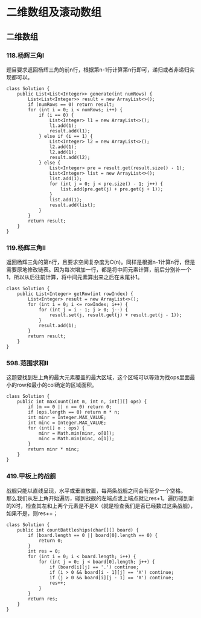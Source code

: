 # 二维数组及滚动数组
## 二维数组
### 118.杨辉三角I
题目要求返回杨辉三角的前n行，根据第n-1行计算第n行即可，递归或者非递归实现都可以。
```
class Solution {
    public List<List<Integer>> generate(int numRows) {
        List<List<Integer>> result = new ArrayList<>();
        if (numRows == 0) return result;
        for (int i = 0; i < numRows; i++) {
            if (i == 0) {
                List<Integer> l1 = new ArrayList<>();
                l1.add(1);
                result.add(l1);
            } else if (i == 1) {
                List<Integer> l2 = new ArrayList<>();
                l2.add(1);
                l2.add(1);
                result.add(l2);
            } else {
                List<Integer> pre = result.get(result.size() - 1);
                List<Integer> list = new ArrayList<>();
                list.add(1);
                for (int j = 0; j < pre.size() - 1; j++) {
                    list.add(pre.get(j) + pre.get(j + 1));
                }
                list.add(1);
                result.add(list);
            }
        } 
        return result;
    }
}
```

### 119.杨辉三角II
返回杨辉三角的第n行，且要求空间复杂度为O(n)。同样是根据n-1计算n行，但是需要原地修改链表。因为每次增加一行，都是将中间元素计算，前后分别补一个1，所以从后往前计算，将中间元素算出来之后在末尾补1。  
```
class Solution {
    public List<Integer> getRow(int rowIndex) {
        List<Integer> result = new ArrayList<>();
        for (int i = 0; i <= rowIndex; i++) {
            for (int j = i - 1; j > 0; j--) {
                result.set(j, result.get(j) + result.get(j - 1));
            }
            result.add(1);
        }
        return result;
    }
}
```
### 598.范围求和II
这题要找到左上角的最大元素覆盖的最大区域，这个区域可以等效为找ops里面最小的row和最小的col确定的区域面积。  
```
class Solution {
    public int maxCount(int m, int n, int[][] ops) {
        if (m == 0 || n == 0) return 0;
        if (ops.length == 0) return m * n;
        int minr = Integer.MAX_VALUE;
        int minc = Integer.MAX_VALUE;
        for (int[] o : ops) {
            minr = Math.min(minr, o[0]);
            minc = Math.min(minc, o[1]);
        }
        return minr * minc;
    }
}
```

### 419.甲板上的战舰
战舰只能以直线呈现，水平或垂直放置，每两条战舰之间会有至少一个空格。  
那么我们从左上角开始遍历，碰到战舰的左端点或上端点就让res+1。遍历碰到新的X时，检查其左和上两个元素是不是X（就是检查我们是否已经数过这条战舰），如果不是，则res++；  
```
class Solution {
    public int countBattleships(char[][] board) {
        if (board.length == 0 || board[0].length == 0) {
            return 0;
        }
        int res = 0;
        for (int i = 0; i < board.length; i++) {
            for (int j = 0; j < board[0].length; j++) {
                if (board[i][j] == '.') continue;
                if (i > 0 && board[i - 1][j] == 'X') continue;
                if (j > 0 && board[i][j - 1] == 'X') continue;
                res++;
            }
        }
        return res;
    }
}
```